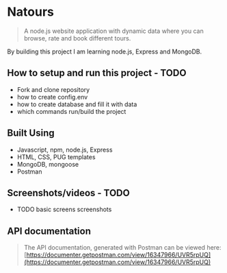 # Natours

> A node.js website application with dynamic data where you can browse, rate and book different tours.

By building this project I am learning node.js, Express and MongoDB.

## How to setup and run this project - TODO

- Fork and clone repository
- how to create config.env
- how to create database and fill it with data
- which commands run/build the project

## Built Using

- Javascript, npm, node.js, Express
- HTML, CSS, PUG templates
- MongoDB, mongoose
- Postman

## Screenshots/videos - TODO

- TODO basic screens screenshots

## API documentation

> The API documentation, generated with Postman can be viewed here: [https://documenter.getpostman.com/view/16347966/UVR5rpUQ](https://documenter.getpostman.com/view/16347966/UVR5rpUQ)
